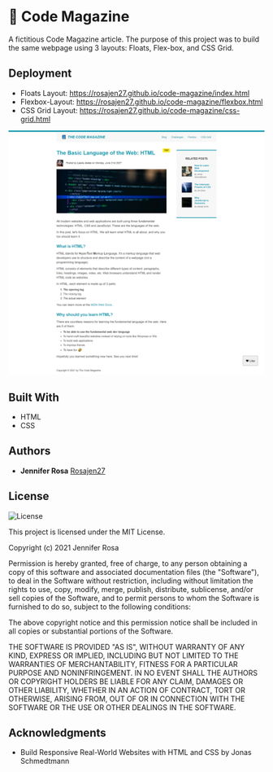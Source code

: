# 📰 Code Magazine

A fictitious Code Magazine article. The purpose of this project was to build the same webpage using 3 layouts: Floats, Flex-box, and CSS Grid.


## Deployment

* Floats Layout: https://rosajen27.github.io/code-magazine/index.html
* Flexbox-Layout: https://rosajen27.github.io/code-magazine/flexbox.html
* CSS Grid Layout: https://rosajen27.github.io/code-magazine/css-grid.html



![demo](./assets/img/demo.png)



## Built With

  * HTML
  * CSS

## Authors

  - **Jennifer Rosa**
    [Rosajen27](https://rosajen27.github.io/)


## License

![License](https://img.shields.io/badge/license-MIT%20License-blue.svg)

This project is licensed under the MIT License.

Copyright (c) 2021 Jennifer Rosa

Permission is hereby granted, free of charge, to any person obtaining a copy
of this software and associated documentation files (the "Software"), to deal
in the Software without restriction, including without limitation the rights
to use, copy, modify, merge, publish, distribute, sublicense, and/or sell
copies of the Software, and to permit persons to whom the Software is
furnished to do so, subject to the following conditions:

The above copyright notice and this permission notice shall be included in all
copies or substantial portions of the Software.

THE SOFTWARE IS PROVIDED "AS IS", WITHOUT WARRANTY OF ANY KIND, EXPRESS OR
IMPLIED, INCLUDING BUT NOT LIMITED TO THE WARRANTIES OF MERCHANTABILITY,
FITNESS FOR A PARTICULAR PURPOSE AND NONINFRINGEMENT. IN NO EVENT SHALL THE
AUTHORS OR COPYRIGHT HOLDERS BE LIABLE FOR ANY CLAIM, DAMAGES OR OTHER
LIABILITY, WHETHER IN AN ACTION OF CONTRACT, TORT OR OTHERWISE, ARISING FROM,
OUT OF OR IN CONNECTION WITH THE SOFTWARE OR THE USE OR OTHER DEALINGS IN THE
SOFTWARE.

## Acknowledgments

  * Build Responsive Real-World Websites with HTML and CSS by Jonas Schmedtmann
